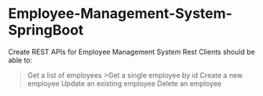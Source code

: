 # Employee-Management-System-SpringBoot

Create REST APIs for Employee Management System Rest Clients should be able to:

>Get a list of employees >Get a single employee by id
>Create a new employee
>Update an existing employee
>Delete an employee
